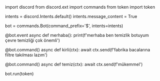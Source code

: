 import discord
from discord.ext import commands
from token import token

intents = discord.Intents.default()
intents.message_content = True

bot = commands.Bot(command_prefix='$', intents=intents)

@bot.event
async def merhaba():
    print(f'merhaba ben temizlik botuyum çevre temizliği çok önemli')

@bot.command()
async def kirli(ctx):
    await ctx.send(f'fabrika bacalarına filtre takılması lazım')

@bot.command()
async def temiz(ctx):
    await ctx.send(f'mükemmel')

bot.run(token)
